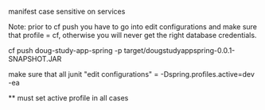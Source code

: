 manifest case sensitive on services

Note: prior to cf push you have to go into edit configurations and 
make sure that profile = cf, otherwise you will never get the 
right database credentials.


cf push doug-study-app-spring -p target/dougstudyappspring-0.0.1-SNAPSHOT.JAR

make sure that all junit "edit configurations" 
= -Dspring.profiles.active=dev -ea

** must set active profile in all cases
